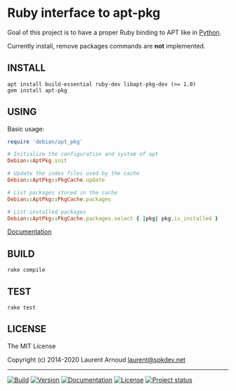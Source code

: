 # Ruby interface to apt-pkg

Goal of this project is to have a proper Ruby binding to APT like in
[Python](https://tracker.debian.org/pkg/python-apt).

Currently install, remove packages commands are **not** implemented.

## INSTALL

```
apt install build-essential ruby-dev libapt-pkg-dev (>= 1.0)
gem install apt-pkg
```

## USING

Basic usage:

``` ruby
require 'debian/apt_pkg'

# Initialize the configuration and system of apt
Debian::AptPkg.init

# Update the index files used by the cache
Debian::AptPkg::PkgCache.update

# List packages stored in the cache
Debian::AptPkg::PkgCache.packages

# List installed packages
Debian::AptPkg::PkgCache.packages.select { |pkg| pkg.is_installed }
```

[Documentation](http://www.rubydoc.info/gems/apt-pkg)

## BUILD

``` console
rake compile
```

## TEST

``` console
rake test
```

## LICENSE

The MIT License

Copyright (c) 2014-2020 Laurent Arnoud <laurent@spkdev.net>

---
[![Build](https://img.shields.io/gitlab/pipeline/spkdev/ruby-apt-pkg/master)](https://gitlab.com/spkdev/ruby-apt-pkg/-/commits/master)
[![Version](https://img.shields.io/gem/v/apt-pkg.svg)](https://rubygems.org/gems/apt-pkg)
[![Documentation](https://img.shields.io/badge/doc-rubydoc-blue.svg)](http://www.rubydoc.info/gems/apt-pkg)
[![License](https://img.shields.io/badge/license-MIT-blue.svg)](http://opensource.org/licenses/MIT "MIT")
[![Project status](https://img.shields.io/badge/status-experimental-red)](https://github.com/spk/ruby-apt-pkg)
